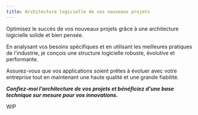 ```yaml
---
title: Architecture logicielle de vos nouveaux projets
---
```

Optimisez le succès de vos nouveaux projets grâce à une architecture logicielle solide et bien pensée.

En analysant vos besoins spécifiques et en utilisant les meilleures pratiques de l'industrie, je conçois une structure logicielle robuste, évolutive et performante.

Assurez-vous que vos applications soient prêtes à évoluer avec votre entreprise tout en maintenant une haute qualité et une grande fiabilité.

**_Confiez-moi l'architecture de vos projets et bénéficiez d'une base technique sur mesure pour vos innovations._**

WIP